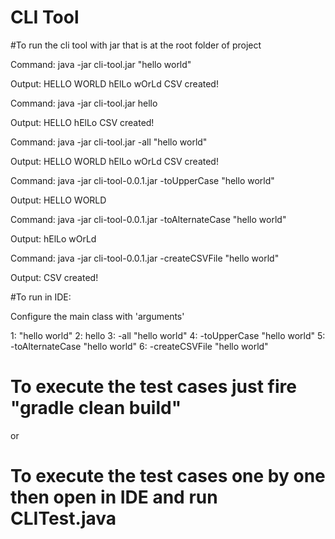 # CLI Tool

#To run the cli tool with jar that is at the root folder of project

Command:
java -jar cli-tool.jar "hello world"

Output:
HELLO WORLD
hElLo wOrLd
CSV created!

Command:
java -jar cli-tool.jar hello

Output:
HELLO
hElLo
CSV created!

Command:
java -jar cli-tool.jar -all "hello world"

Output:
HELLO WORLD
hElLo wOrLd
CSV created!

Command:
java -jar cli-tool-0.0.1.jar -toUpperCase "hello world"

Output:
HELLO WORLD

Command:
java -jar cli-tool-0.0.1.jar -toAlternateCase "hello world"

Output:
hElLo wOrLd

Command:
java -jar cli-tool-0.0.1.jar -createCSVFile "hello world"

Output:
CSV created!


#To run in IDE:

Configure the main class with 'arguments'

1: "hello world"
2: hello
3: -all "hello world"
4: -toUpperCase "hello world"
5: -toAlternateCase "hello world"
6: -createCSVFile "hello world"


# To execute the test cases just fire "gradle clean build"
or
# To execute the test cases one by one then open in IDE and run CLITest.java